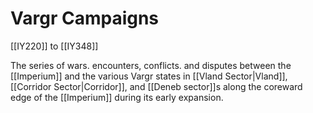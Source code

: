 # Vargr Campaigns

[[IY220]] to [[IY348]]

The series of wars. encounters, conflicts. and disputes between the [[Imperium]] and the various Vargr states in [[Vland Sector|Vland]], [[Corridor Sector|Corridor]], and [[Deneb sector]]s along the coreward edge of the [[Imperium]] during its early expansion.

